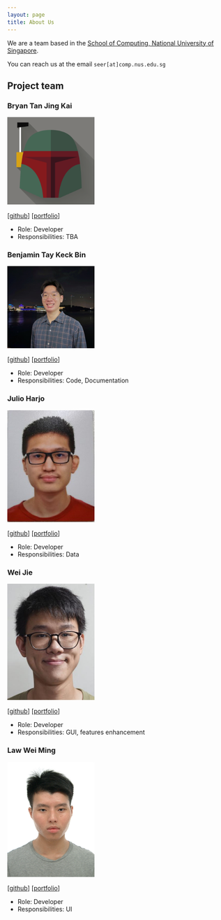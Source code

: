 ```yaml
---
layout: page
title: About Us
---
```


We are a team based in the [School of Computing, National University of Singapore](http://www.comp.nus.edu.sg).

You can reach us at the email `seer[at]comp.nus.edu.sg`

## Project team

### Bryan Tan Jing Kai

<img src="images/fantablack.png" width="200px">

[[github](https://github.com/fantablack)]
[[portfolio](team/fantablack.md)]

* Role: Developer
* Responsibilities: TBA

### Benjamin Tay Keck Bin

<img src="images/btaykb.png" width="200px">

[[github](https://github.com/Btaykb)]
[[portfolio](team/btaykb.md)]

* Role: Developer
* Responsibilities: Code, Documentation

### Julio Harjo

<img src="images/junlee1991.png" width="200px">

[[github](https://github.com/junlee1991)] 
[[portfolio](team/junlee1991.md)]

* Role: Developer
* Responsibilities: Data

### Wei Jie

<img src="images/bakano98.png" width="200px">

[[github](http://github.com/bakano98)]
[[portfolio](team/bakano98.md)]

* Role: Developer
* Responsibilities: GUI, features enhancement

### Law Wei Ming

<img src="images/lawwm.png" width="200px">

[[github](http://github.com/lawwm)]
[[portfolio](team/lawwm.md)]


* Role: Developer
* Responsibilities: UI
